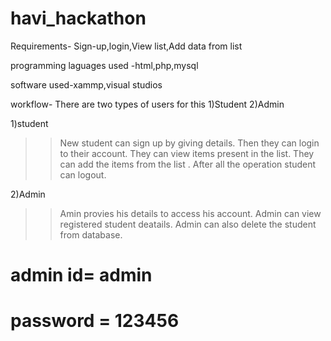 # havi_hackathon
Requirements- Sign-up,login,View list,Add data from list 

programming laguages used -html,php,mysql

software used-xammp,visual studios

workflow-
There are two types of users for this
1)Student
2)Admin

1)student
>>New student can sign up by giving details.
>>Then they can login to their account.
>>They can view items present in the list.
>>They can add the items from the list .
>>After all the operation student can logout.

2)Admin
>>Amin provies his details to access his account.
>>Admin can  view registered student deatails.
>>Admin can also delete the student from database.


# admin id= admin
# password = 123456



